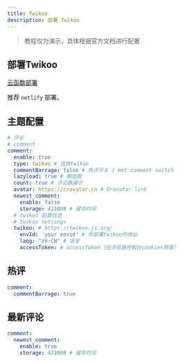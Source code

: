 ```yaml
---
title: Twikoo
description: 部署 Twikoo
---
```


> 教程仅为演示，具体根据官方文档进行配置

## 部署Twikoo

[云函数部署](https://twikoo.js.org/backend.html)

推荐 `netlify` 部署。

## 主题配置

```yaml [_config.solitude.yml]
# 评论
# comment
comment:
  enable: true
  type: twikoo # 选择twikoo
  commentBarrage: false # 热评开关 / Hot comment switch
  lazyload: true # 懒加载
  count: true # 评论数展示
  avatar: https://cravatar.cn # Gravatar link
  newest_comment:
    enable: false
    storage: 421000 # 缓存时间
  # twikoo 配置信息
  # twikoo settings
  twikoo: # https://twikoo.js.org/
    envId: 'your envid' # 你部署twikoo的地址
    lang: "zh-CN" # 语言
    accessToken: # accessToken（在浏览器控制台cookies获取）
```

## 热评

```yaml [_config.solitude.yml]
comment:
  commentBarrage: true
```

## 最新评论
```yaml [_config.solitude.yml]
comment:
  newest_comment:
    enable: true
    storage: 421000 # 缓存时间
```
